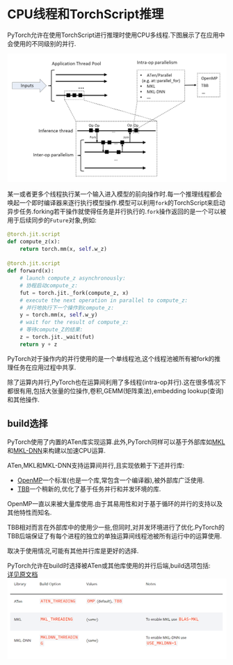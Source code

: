 # CPU线程和TorchScript推理
PyTorch允许在使用TorchScript进行推理时使用CPU多线程.下图展示了在应用中会使用的不同级别的并行.

![img](https://github.com/shendeguize/PyTorchDocCN/blob/master/_imgs/0.3_0.png)

某一或者更多个线程执行某一个输入进入模型的前向操作时.每一个推理线程都会唤起一个即时编译器来逐行执行模型操作.模型可以利用`fork`的TorchScript来启动异步任务.forking若干操作就使得任务是并行执行的.`fork`操作返回的是一个可以被用于后续同步的`Future`对象,例如:
```Python
@torch.jit.script
def compute_z(x):
    return torch.mm(x, self.w_z)

@torch.jit.script
def forward(x):
    # launch compute_z asynchronously:
    # 协程启动compute_z:
    fut = torch.jit._fork(compute_z, x)
    # execute the next operation in parallel to compute_z:
    # 并行地执行下一个操作到compute_z:
    y = torch.mm(x, self.w_y)
    # wait for the result of compute_z:
    # 等待compute_Z的结果:
    z = torch.jit._wait(fut)
    return y + z
```
PyTorch对于操作内的并行使用的是一个单线程池,这个线程池被所有被fork的推理任务在应用过程中共享.

除了运算内并行,PyTorch也在运算间利用了多线程(intra-op并行).这在很多情况下都很有用,包括大张量的位操作,卷积,GEMM(矩阵乘法),embedding lookup(查询)和其他操作.

## build选择
PyTorch使用了内置的ATen库实现运算.此外,PyTorch同样可以基于外部库如[MKL](https://software.intel.com/en-us/mkl)和[MKL-DNN](https://github.com/intel/mkl-dnn)来构建以加速CPU运算.

ATen,MKL和MKL-DNN支持运算间并行,且实现依赖于下述并行库:
+ [OpenMP](https://www.openmp.org/)一个标准(也是一个库,常包含一个编译器),被外部库广泛使用.
+ [TBB](https://github.com/intel/tbb)一个稍新的,优化了基于任务并行和并发环境的库.

OpenMP一直以来被大量库使用.由于其易用性和对于基于循环的并行的支持以及其他特性而知名.

TBB相对而言在外部库中的使用少一些,但同时,对并发环境进行了优化.PyTorch的TBB后端保证了有每个进程的独立的单独运算间线程池被所有运行中的运算使用.

取决于使用情况,可能有其他并行库是更好的选择.

PyTorch允许在build时选择被ATen或其他库使用的并行后端,build选项包括:  
[详见原文档](https://pytorch.org/docs/1.5.0/notes/cpu_threading_torchscript_inference.html#build-options)
![img](https://github.com/shendeguize/PyTorchDocCN/blob/master/_imgs/0.3_1.png)
